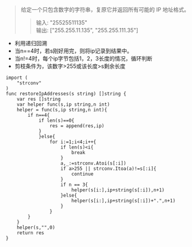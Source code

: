 >给定一个只包含数字的字符串，复原它并返回所有可能的 IP 地址格式。
>>输入: "25525511135"  
>>输出: ["255.255.11.135", "255.255.111.35"]

- 利用递归回溯
- 当n==4时，若s刚好用完，则将ip记录到结果中。
- 当n!=4时，每个ip字节包括1，2，3长度的情况，循环判断
- 剪枝条件为，该数字>255或该长度>s剩余长度


```golang
import (
    "strconv"
)
func restoreIpAddresses(s string) []string {
    var res []string
    var helper func(s,ip string,n int)
    helper = func(s,ip string,n int){
        if n==4{
            if len(s)==0{
                res = append(res,ip)
            }
            }else{
                for i:=1;i<4;i++{
                    if len(s)<i{
                        break
                    }
                    a,_:=strconv.Atoi(s[:i])
                    if a>255 || strconv.Itoa(a)!=s[:i]{
                        continue
                    }
                    if n == 3{
                        helper(s[i:],ip+string(s[:i]),n+1)
                    }else{
                        helper(s[i:],ip+string(s[:i])+".",n+1)
                    }
                }
        }
    }
    helper(s,"",0)
    return res
}
```